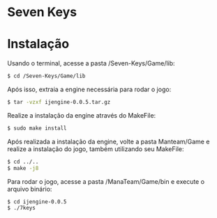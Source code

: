 # Seven Keys
  

# Instalação
Usando o terminal, acesse a pasta /Seven-Keys/Game/lib:

```sh
$ cd /Seven-Keys/Game/lib
```

Após isso, extraia a engine necessária para rodar o jogo:

```sh
$ tar -vzxf ijengine-0.0.5.tar.gz
```

Realize a instalação da engine através do MakeFile:

```sh
$ sudo make install
```
Após realizada a instalação da engine, volte a pasta Manteam/Game e realize a instalação do jogo, também utilizando seu MakeFile:

```sh
$ cd ../..
$ make -j8
```

Para rodar o jogo, acesse a pasta /ManaTeam/Game/bin e execute o arquivo binário:

```sh
$ cd ijengine-0.0.5
$ ./7keys
```
